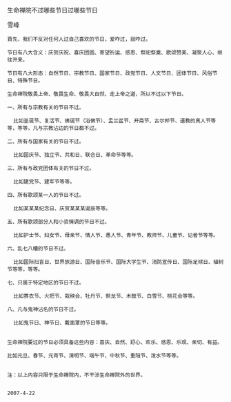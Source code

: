 生命禅院不过哪些节日过哪些节日

雪峰


    首先，我们不反对任何人过自己喜欢的节日，爱咋过，就咋过。

    节日有八大含义：庆贺庆祝、喜庆团圆、寄望祈运、感恩、祭祀祭奠、歌颂赞美、凝聚人心、继往开来。

    节日有八大形态：自然节日、宗教节日、国家节日、政党节日、人文节日、团体节日、风俗节日、特殊节日。

    生命禅院敬畏上帝、敬畏生命、敬畏大自然、走上帝之道，所以不过以下节日。

    一、所有与宗教有关的节日不过。

      比如圣诞节、复活节、佛诞节（浴佛节）、盂兰盆节、开斋节、古尔邦节、道教的真人节等等，等等，凡与宗教沾边的节日都不过。

    二、所有与国家有关的节日不过。

      比如国庆节、独立节、共和日、联合日、革命节等等。

    三、所有与政党团体有关的节日不过。

      比如建党节、建军节等等。

    四、所有歌颂某一人的节日不过。

      比如某某某纪念日、庆贺某某某诞辰等等。

    五、所有歌颂部分人和小资情调的节日不过。

      比如护士节、妇女节、母亲节、情人节、愚人节、青年节、教师节、儿童节、记者节等等。

    六、乱七八糟的节日不过。

      比如国际扫盲日、世界旅游日、国际音乐节、国际大学生节、消防宣传日、国际足球日、植树节等等，等等。

    七、只属于特定地区的节日不过。

      比如赛衣节、火把节、栽秧会、牡丹节、祭龙节、木鼓节、白雪节、桃花会等等。

    八、凡与鬼神沾名的节日不过。

      比如鬼节日、神节日、戴面罩的节日等等。


    生命禅院要过的节日必须具备这些内容：喜庆、自然、舒心、欢乐、感恩、乐观、亲切、有益。

    比如元旦、春节、元宵节、清明节、端午节、中秋节、重阳节、泼水节等等。


    注：以上内容只限于生命禅院内，不干涉生命禅院外的世界。


    2007-4-22



